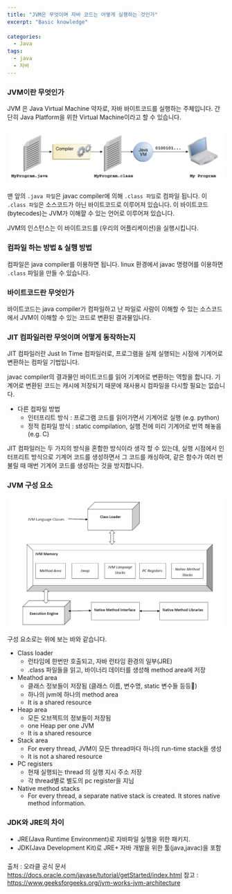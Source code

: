 ```yaml
---
title: "JVM은 무엇이며 자바 코드는 어떻게 실행하는 것인가"
excerpt: "Basic knowledge"

categories:
  - Java
tags:
  - java
  - 자바
---
```


### JVM이란 무엇인가
JVM 은 Java Virtual Machine 약자로, 자바 바이트코드를 실행하는 주체입니다.
간단히 Java Platform을 위한 Virtual Machine이라고 할 수 있습니다.

![jvm1](./image/image1.png)

맨 앞의 ```.java 파일```은 javac compiler에 의해 ```.class 파일```로 컴파일 됩니다.
이 ```.class 파일```은 소스코드가 아닌 바이트코드로 이루어져 있습니다.
이 바이트코드(bytecodes)는 JVM가 이해햘 수 있는 언어로 이루어져 있습니다.

JVM의 인스턴스는 이 바이트코드를 (우리의 어플리케이션)을 실행시킵니다.

### 컴파일 하는 방법 & 실행 방법
컴파일은 java compiler를 이용하면 됩니다.
linux 환경에서 javac 명령어를 이용하면 ```.class``` 파일을 만들 수 있습니다.

### 바이트코드란 무엇인가
바이트코드는 java compiler가 컴파일하고 난 파일로
사람이 이해할 수 있는 소스코드에서 JVM이 이해할 수 있는 코드로 변환된 결과물입니다.

### JIT 컴파일러란 무엇이며 어떻게 동작하는지
JIT 컴파일러란 Just In Time 컴파일러로,
프로그램을 실제 실행되는 시점에 기계어로 변환하는 컴파일 기법입니다.

javac compiler의 결과물인 바이트코드를 읽어 기계어로 변환하는 역할을 합니다.
기계어로 변환된 코드는 캐시에 저장되기 때문에 재사용시 컴파일을 다시할 필요는 없습니다.

* 다른 컴파일 방법
  * 인터프리트 방식 : 프로그램 코드를 읽어가면서 기계어로 실행 (e.g. python)
  * 정적 컴파일 방식 : static compilation, 실행 전에 미리 기계어로 번역 해놓음 (e.g. C)

JIT 컴파일러는 두 가지의 방식을 혼합한 방식이라 생각 할 수 있는데, 실행 시점에서 인터프리트 방식으로 기계어 코드를 생성하면서 그 코드를 캐싱하여, 같은 함수가 여러 번 불릴 때 매번 기계어 코드를 생성하는 것을 방지합니다.

### JVM 구성 요소

![jvm2](./image/image2.png)

구성 요소로는 위에 보는 바와 같습니다.
* Class loader
  * 런타임에 한번만 호출되고, 자바 런타임 환경의 일부(JRE)
  * .class 파일들을 읽고, 바이너리 데이터를 생성해 method area에 저장
* Meathod area
  * 클래스 정보들이 저장됨 (클래스 이름, 변수명, static 변수들 등등)
  * 하나의 jvm에 하나의 method area
  * It is a shared resource
* Heap area
  * 모든 오브젝트의 정보들이 저장됨
  * one Heap per one JVM
  * It is a shared resource
* Stack area
  * For every thread, JVM이 모든 thread마다 하나의 run-time stack을 생성
  * It is not a shared resource
* PC registers
  * 현재 실행되는 thread 의 실행 지시 주소 저장
  * 각 thread별로 별도의 pc register을 지님
* Native method stacks
  * For every thread, a separate native stack is created. It stores native method information. 


### JDK와 JRE의 차이
* JRE(Java Runtime Environment)로 자바파일 실행을 위한 패키지.
* JDK(Java Development Kit)로 JRE+ 자바 개발을 위한 툴(java,javac)을 포함
### 

출처 : 오라클 공식 문서
https://docs.oracle.com/javase/tutorial/getStarted/index.html
참고 : https://www.geeksforgeeks.org/jvm-works-jvm-architecture